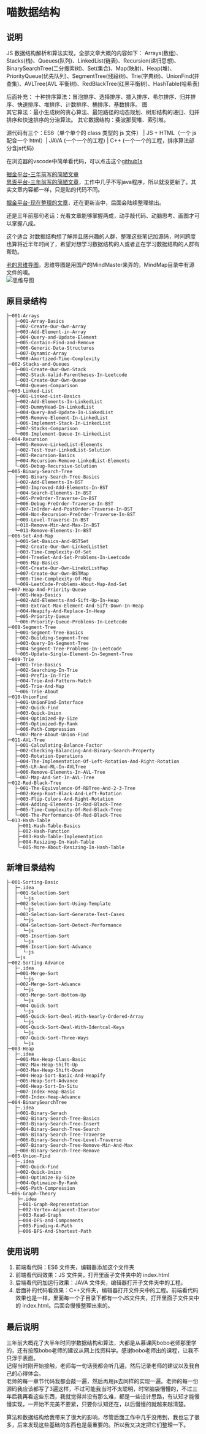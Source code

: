 # 喵数据结构

## 说明

JS 数据结构解析和算法实现，全部文章大概的内容如下：
Arrays(数组)、Stacks(栈)、Queues(队列)、LinkedList(链表)、Recursion(递归思想)、BinarySearchTree(二分搜索树)、Set(集合)、Map(映射)、Heap(堆)、PriorityQueue(优先队列)、SegmentTree(线段树)、Trie(字典树)、UnionFind(并查集)、AVLTree(AVL 平衡树)、RedBlackTree(红黑平衡树)、HashTable(哈希表)

后面补充：
十种排序算法：冒泡排序、选择排序、插入排序、希尔排序、归并排序、快速排序、堆排序、计数排序、桶排序、基数排序。
图  
其它算法：最小生成树的贪心算法、最短路径的动态规划、树形结构的递归、归并排序和快速排序的分治算法。
其它数据结构：斐波那契堆、索引堆。

源代码有三个：ES6（单个单个的 class 类型的 js 文件） | JS + HTML（一个 js 配合一个 html）| JAVA (一个一个的工程) | C++ (一个一个的工程，排序算法部分含js代码)

在浏览器的vscode中简单看代码，可以点击这个[github1s](https://github1s.com/aiyoudiao/MaoDataStructures)

[掘金平台-三年前写的简陋文章](https://juejin.im/user/5c4ad8b85188252d3b3e3c9e)  
[思否平台-三年前写的简陋文章](https://segmentfault.com/u/aiyodiao/articles)，工作中几乎不写java程序，所以就没更新了。其实文章内容都一样，只是贴的代码不同。 

[掘金平台-现在整理的文章](https://juejin.cn/column/7077906210686828557)，还在更新当中，后面会陆续整理输出。

还是三年前那句老话：光看文章能够掌握两成，动手敲代码、动脑思考、画图才可以掌握八成。

这个适合 对数据结构想了解并且感兴趣的人群，整理这些笔记加源码，时间跨度也算将近半年时间了，希望对想学习数据结构的人或者正在学习数据结构的人群有帮助。

[老的思维导图](https://www.edrawsoft.cn/viewer/public/s/7b2f1941621489)，思维导图是用国产的MindMaster来弄的，MindMap目录中有源文件的噢。  
![思维导图](./IMAGES/png/2.jpg)

## 原目录结构

```
├─001-Arrays
│  ├─001-Array-Basics
│  ├─002-Create-Our-Own-Array
│  ├─003-Add-Element-in-Array
│  ├─004-Query-and-Update-Element
│  ├─005-Contain-Find-and-Remove
│  ├─006-Generic-Data-Structures
│  ├─007-Dynamic-Array
│  └─008-Amortized-Time-Complexity
├─002-Stacks-and-Queues
│  ├─001-Create-Our-Own-Stack
│  ├─002-Stack-Valid-Parentheses-In-Leetcode
│  ├─003-Create-Our-Own-Queue
│  └─004-Queues-Comparison
├─003-Linked-List
│  ├─001-Linked-List-Basics
│  ├─002-Add-Elements-In-LinkedList
│  ├─003-DummyHead-In-LinkedList
│  ├─004-Query-And-Update-In-LinkedList
│  ├─005-Remove-Element-In-LinkedList
│  ├─006-Implement-Stack-In-LinkedList
│  ├─007-Stacks-Comparison
│  └─008-Implement-Queue-In-LinkedList
├─004-Recursion
│  ├─001-Remove-LinkedList-Elements
│  ├─002-Test-Your-LinkedList-Solution
│  ├─003-Recursion-Basics
│  ├─004-Recursion-Remove-LinkedList-Elements
│  └─005-Debug-Recursive-Solution
├─005-Binary-Search-Tree
│  ├─001-Binary-Search-Tree-Basics
│  ├─002-Add-Elements-In-BST
│  ├─003-Improved-Add-Elements-In-BST
│  ├─004-Search-Elements-In-BST
│  ├─005-PreOrder-Traverse-In-BST
│  ├─006-Debug-PreOrder-Traverse-In-BST
│  ├─007-InOrder-And-PostOrder-Traverse-In-BST
│  ├─008-Non-Recursion-PreOrder-Traverse-In-BST
│  ├─009-Level-Traverse-In-BST
│  ├─010-Remove-Min-And-Max-In-BST
│  └─011-Remove-Elements-In-BST
├─006-Set-And-Map
│  ├─001-Set-Basics-And-BSTSet
│  ├─002-Create-Our-Own-LinkedListSet
│  ├─003-Time-Complexity-Of-Set
│  ├─004-TreeSet-And-Set-Problems-In-Leetcode
│  ├─005-Map-Basics
│  ├─006-Create-Our-Own-LinekdListMap
│  ├─007-Create-Our-Own-BSTMap
│  ├─008-Time-Complexity-Of-Map
│  └─009-LeetCode-Problems-About-Map-And-Set
├─007-Heap-And-Priority-Queue
│  ├─001-Heap-Basics
│  ├─002-Add-Elements-And-Sift-Up-In-Heap
│  ├─003-Extract-Max-Element-And-Sift-Down-In-Heap
│  ├─004-Heapify-And-Replace-In-Heap
│  ├─005-Priority-Queue
│  └─006-Priority-Queue-Problems-In-Leetcode
├─008-Segment-Tree
│  ├─001-Segment-Tree-Basics
│  ├─002-Building-Segment-Tree
│  ├─003-Query-In-Segment-Tree
│  ├─004-Segment-Tree-Problems-In-Leetcode
│  └─005-Update-Single-Element-In-Segment-Tree
├─009-Trie
│  ├─001-Trie-Basics
│  ├─002-Searching-In-Trie
│  ├─003-Prefix-In-Trie
│  ├─004-Trie-And-Pattern-Match
│  ├─005-Trie-And-Map
│  └─006-Trie-About
├─010-UnionFind
│  ├─001-UnionFind-Interface
│  ├─002-Quick-Find
│  ├─003-Quick-Union
│  ├─004-Optimized-By-Size
│  ├─005-Optimized-By-Rank
│  ├─006-Path-Compression
│  └─007-More-About-Union-Find
├─011-AVL-Tree
│  ├─001-Calculating-Balance-Factor
│  ├─002-Checking-Balancing-And-Binary-Search-Property
│  ├─003-Rotation-Operations
│  ├─004-The-Implementation-Of-Left-Rotation-And-Right-Rotation
│  ├─005-LR-And-RL-In-AVLTree
│  ├─006-Remove-Elements-In-AVL-Tree
│  └─007-Map-And-Set-In-AVL-Tree
├─012-Red-Black-Tree
│  ├─001-The-Equivalence-Of-RBTree-And-2-3-Tree
│  ├─002-Keep-Root-Black-And-Left-Rotation
│  ├─003-Flip-Colors-And-Right-Rotation
│  ├─004-Adding-Elements-In-Rad-Black-Tree
│  ├─005-Time-Complexity-Of-Red-Black-Tree
│  └─006-The-Performance-Of-Red-Black-Tree
└─013-Hash-Table
    ├─001-Hash-Table-Basics
    ├─002-Hash-Function
    ├─003-Hash-Table-Implementation
    ├─004-Resizing-In-Hash-Table
    └─005-More-About-Resizing-In-Hash-Table
```

## 新增目录结构

```
├─001-Sorting-Basic    
│  ├─.idea
│  ├─001-Selection-Sort
│  │  └─js
│  ├─002-Selection-Sort-Using-Template
│  │  └─js
│  ├─003-Selection-Sort-Generate-Test-Cases
│  │  └─js
│  ├─004-Selection-Sort-Detect-Performance
│  │  └─js
│  ├─005-Insertion-Sort
│  │  └─js
│  ├─006-Insertion-Sort-Advance
│  │  └─js
│  └─js
├─002-Sorting-Advance
│  ├─.idea
│  ├─001-Merge-Sort
│  │  └─js
│  ├─002-Merge-Sort-Advance
│  │  └─js
│  ├─003-Merge-Sort-Bottom-Up
│  │  └─js
│  ├─004-Quick-Sort
│  │  └─js
│  ├─005-Quick-Sort-Deal-With-Nearly-Ordered-Array
│  │  └─js
│  ├─006-Quick-Sort-Deal-With-Identcal-Keys
│  │  └─js
│  ├─007-Quick-Sort-Three-Ways
│  │  └─js
├─003-Heap
│  ├─.idea
│  ├─001-Max-Heap-Class-Basic
│  ├─002-Max-Heap-Shift-Up
│  ├─003-Max-Heap-Shift-Down
│  ├─004-Heap-Sort-Basic-And-Heapify
│  ├─005-Heap-Sort-Advance
│  ├─006-Heap-Sort-In-Situ
│  ├─007-Index-Heap-Basic
│  ├─008-Index-Heap-Advance
├─004-BinarySearchTree
│  ├─.idea
│  ├─001-Binary-Serach
│  ├─002-Binary-Search-Tree-Basics
│  ├─003-Binary-Search-Tree-Insert
│  ├─004-Binary-Search-Tree-Search
│  ├─005-Binary-Search-Tree-Traverse
│  ├─006-Binary-Search-Tree-Level-Traverse
│  ├─007-Binary-Search-Tree-Remove-Min-And-Max
│  ├─008-Binary-Search-Tree-Remove
├─005-Union-Find
│  ├─.idea
│  ├─001-Quick-Find
│  ├─002-Quick-Union
│  ├─003-Optimize-By-Size
│  ├─004-Optimaize-By-Rank
│  ├─005-Path-Compression
└─006-Graph-Theory
    ├─.idea
    ├─001-Graph-Representation
    ├─002-Vertex-Adjacent-Iterator
    ├─003-Read-Graph
    ├─004-DFS-and-Components
    ├─005-Finding-A-Path
    ├─006-BFS-And-Shortest-Path
```


## 使用说明

1. 前端看代码：ES6 文件夹，编辑器添加这个文件夹
2. 前端看代码效果：JS 文件夹，打开里面子文件夹中的 index.html
3. 后端看代码加运行效果：JAVA 文件夹，编辑器打开子文件夹中的工程。
4. 后面补的代码看效果：C++文件夹，编辑器打开文件夹中的工程。前端看代码效果也是一样，里面每一个子目录下都有一个JS文件夹，打开里面子文件夹中的 index.html。后面会慢慢整理出来的。


## 最后说明

三年前大概花了大半年时间学数据结构和算法，大都是从慕课网bobo老师那里学的，还有按照bobo老师的建议从网上找资料学。感谢bobo老师出的课程，让我不只浮于表面。  
记得当时刚开始接触，老师每一句话我都会听几遍，然后记录老师的建议以及我自己的心得体会。  
老师的每一章节代码我都会敲一遍，然后再用js去同样的实现一遍。老师的每一份源码我应该都写了3遍这样，不过可能我当时不太聪明，时常脑袋懵懵的，不过三年后我再看这些东西，我就觉得并没有那么难，都是一些设计思路，有认知才能慢慢实现，一开始不完美不要紧，只要你认知还在，以后慢慢的就越来越清楚。

算法和数据结构给我带来了很大的影响，尽管后面工作中几乎没用到，我也忘了很多，后来发现这些基础的东西也是最重要的。所以我又决定把它们整理一下。